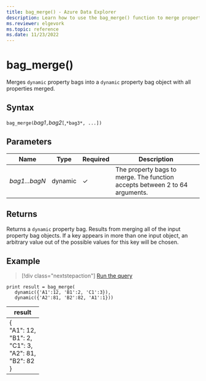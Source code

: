 ```yaml
---
title: bag_merge() - Azure Data Explorer 
description: Learn how to use the bag_merge() function to merge property bags.
ms.reviewer: elgevork
ms.topic: reference
ms.date: 11/23/2022
---
```

# bag_merge()

Merges `dynamic` property bags into a `dynamic` property bag object with all properties merged.

## Syntax

`bag_merge(`*bag1*`,`*bag2*`[`,`*bag3*, ...])`

## Parameters

| Name | Type | Required | Description |
| -- | -- | -- | -- |
| *bag1...bagN* | dynamic | &check; | The property bags to merge. The function accepts between 2 to 64 arguments. |

## Returns

Returns a `dynamic` property bag. Results from merging all of the input property bag objects. If a key appears in more than one input object, an arbitrary value out of the possible values for this key will be chosen.

## Example

> [!div class="nextstepaction"]
> <a href="https://dataexplorer.azure.com/clusters/help/databases/Samples?query=H4sIAAAAAAAAAysoyswrUShKLS7NKVGwVUhKTI/PTS1KT9XgUlBQSKnMS8zNTNaoVnc0VLcyNNJRUHcCMkC0M5A2rtXUQVNmpG5lYQhSBmKA1IE11mpqAgDRMHuwaAAAAA==" target="_blank">Run the query</a>

```kusto
print result = bag_merge(
   dynamic({'A1':12, 'B1':2, 'C1':3}),
   dynamic({'A2':81, 'B2':82, 'A1':1}))
```

|result|
|---|
|{<br>  "A1": 12,<br>  "B1": 2,<br>  "C1": 3,<br>  "A2": 81,<br>  "B2": 82<br>}|
